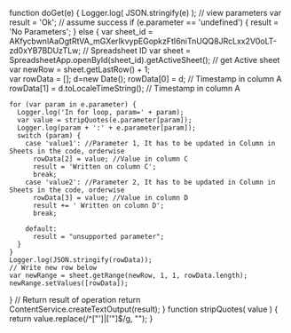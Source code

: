 function doGet(e) { 
  Logger.log( JSON.stringify(e) );  // view parameters
  var result = 'Ok'; // assume success
  if (e.parameter == 'undefined') {
    result = 'No Parameters';
  }
  else {
    var sheet_id = AKfycbwnlAaOgtRtVA_mGXerIkvypEGopkzFtI6niTnUQQ8JRcLxx2V0oLT-zd0xYB7BDUzTLw; 		// Spreadsheet ID
    var sheet = SpreadsheetApp.openById(sheet_id).getActiveSheet();		// get Active sheet
    var newRow = sheet.getLastRow() + 1;						
    var rowData = [];
    d=new Date();
    rowData[0] = d; // Timestamp in column A
    rowData[1] = d.toLocaleTimeString(); // Timestamp in column A
    
    for (var param in e.parameter) {
      Logger.log('In for loop, param=' + param);
      var value = stripQuotes(e.parameter[param]);
      Logger.log(param + ':' + e.parameter[param]);
      switch (param) {
        case 'value1': //Parameter 1, It has to be updated in Column in Sheets in the code, orderwise
          rowData[2] = value; //Value in column C
          result = 'Written on column C';
          break;
        case 'value2': //Parameter 2, It has to be updated in Column in Sheets in the code, orderwise
          rowData[3] = value; //Value in column D
          result += ' Written on column D';
          break;
       
        default:
          result = "unsupported parameter";
      }
    }
    Logger.log(JSON.stringify(rowData));
    // Write new row below
    var newRange = sheet.getRange(newRow, 1, 1, rowData.length);
    newRange.setValues([rowData]);
  }
  // Return result of operation
  return ContentService.createTextOutput(result);
}
function stripQuotes( value ) {
  return value.replace(/^["']|['"]$/g, "");
}
